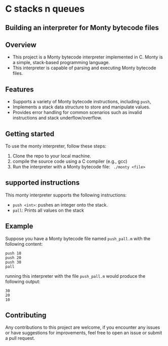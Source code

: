 # C stacks n queues

## Building an interpreter for Monty bytecode files

## Overview
- This project is a Monty bytecode interpreter implemented in C. Monty is a simple, stack-based programming language.
- This interpreter is capable of parsing and executing Monty bytecode files.

## Features
- Supports a variety of Monty bytecode instructions, including `push`,
- Implements a stack data structure to store and manipulate values.
- Provides error handling for common scenarios such as invalid instructions and stack underflow/overflow.

## Getting started
To use the monty interpreter, follow these steps:
1. Clone the repo to your local machine.
2. compile the source code using a C compiler (e.g., gcc)
3. Run the interpreter with a Monty bytecode file:
	` ./monty <file>`

## supported instructions
This monty interpreter supports the following instructions:
- `push <int>`: pushes an integer onto the stack.
- `pall`: Prints all values on the stack

## Example
Suppose you have a Monty bytecode file named `push_pall.m` with the following content:
```
push 10
push 20
push 30
pall
```
running this interpreter with the file `push_pall.m` would produce the following output:
```
30
20
10
```

## Contributing
Any contributions to this project are welcome, if you encounter any issues or have suggestions for improvements, feel free to open an issue or submit a pull request.
